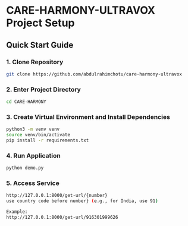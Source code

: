 # CARE-HARMONY-ULTRAVOX Project Setup

## Quick Start Guide

### 1. Clone Repository
```bash
git clone https://github.com/abdulrahimchotu/care-harmony-ultravox
```
### 2. Enter Project Directory
```bash
cd CARE-HARMONY
```

### 3. Create Virtual Environment and Install Dependencies
```bash
python3 -m venv venv
source venv/bin/activate
pip install -r requirements.txt
```

### 4. Run Application
```bash
python demo.py
```


### 5. Access Service 
```bash
http://127.0.0.1:8000/get-url/{number}
use country code before number} (e.g., for India, use 91)

Example:
http://127.0.0.1:8000/get-url/916301999626
```